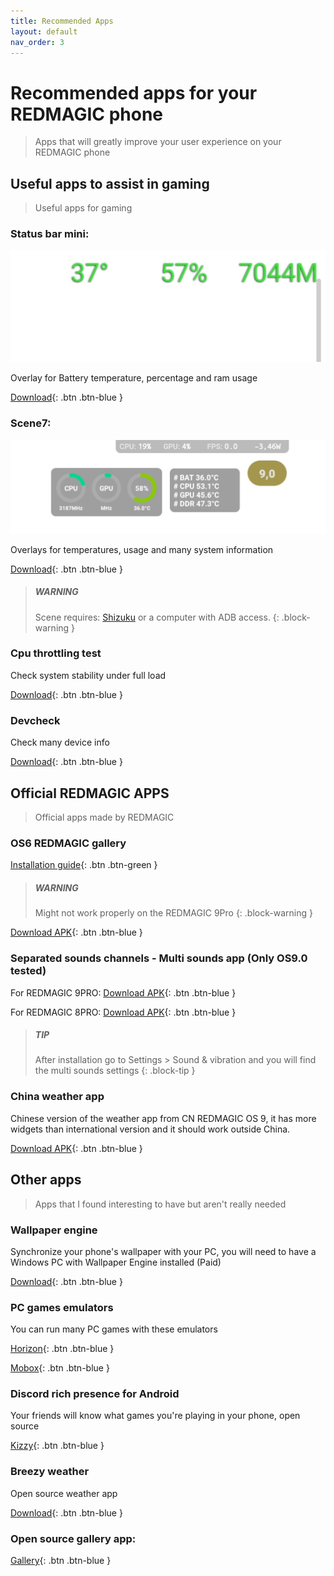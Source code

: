 ```yaml
---
title: Recommended Apps
layout: default
nav_order: 3
---
```


# Recommended apps for your REDMAGIC phone
> Apps that will greatly improve your user experience on your REDMAGIC phone

## Useful apps to assist in gaming
> Useful apps for gaming

### Status bar mini:
![](./img/RecommendedApps/stausBarMiniOverlay.jpg)

Overlay for Battery temperature, percentage and ram usage

[Download](https://status-bar-mini.uptodown.com/android){: .btn .btn-blue }

### Scene7:
![](./img/RecommendedApps/sceneOverlay.jpg)

Overlays for temperatures, usage and many system information

[Download](https://vtools.omarea.com/){: .btn .btn-blue }

> ##### WARNING
> Scene requires: [Shizuku](https://play.google.com/store/apps/details?id=moe.shizuku.privileged.api) or a computer with ADB access.
{: .block-warning }

### Cpu throttling test
Check system stability under full load

[Download](https://apkpure.com/cpu-throttling-test/skynet.cputhrottlingtest){: .btn .btn-blue }

### Devcheck
Check many device info

[Download](https://play.google.com/store/apps/details?id=flar2.devcheck){: .btn .btn-blue }

## Official REDMAGIC APPS
> Official apps made by REDMAGIC 

### OS6 REDMAGIC gallery 
[Installation guide](guides/GetOldGallery.html){: .btn .btn-green }

> ##### WARNING
> Might not work properly on the REDMAGIC 9Pro
{: .block-warning }

[Download APK](https://github.com/TheRealCrazyfuy/RedmagicOSTricks/raw/main/oldgallery.apk){: .btn .btn-blue }

### Separated sounds channels - Multi sounds app (Only OS9.0 tested)
For REDMAGIC 9PRO:
[Download APK](https://github.com/TheRealCrazyfuy/RedmagicOSTricks/raw/main/APKs/Multi-app_sounds-9pro.apk){: .btn .btn-blue }

For REDMAGIC 8PRO:
[Download APK](https://github.com/TheRealCrazyfuy/RedmagicOSTricks/raw/main/APKs/Multi-app_sounds-8pro.apk){: .btn .btn-blue }

> ##### TIP
> After installation go to Settings > Sound & vibration and you will find the multi sounds settings
{: .block-tip }

### China weather app
Chinese version of the weather app from CN REDMAGIC OS 9, it has more widgets than international version and it should work outside China.

[Download APK](https://github.com/TheRealCrazyfuy/RedmagicOSTricks/releases/download/OS9.0-weather/Weather.apk){: .btn .btn-blue }
## Other apps
> Apps that I found interesting to have but aren't really needed 

### Wallpaper engine
Synchronize your phone's wallpaper with your PC, you will need to have a Windows PC with Wallpaper Engine installed (Paid)

[Download](https://play.google.com/store/apps/details?id=io.wallpaperengine.weclient){: .btn .btn-blue }

### PC games emulators 
You can run many PC games with these emulators

[Horizon](https://github.com/HorizonEmuTeam/Horizon-Emu){: .btn .btn-blue }

[Mobox](https://github.com/olegos2/mobox){: .btn .btn-blue }

### Discord rich presence for Android
Your friends will know what games you're playing in your phone, open source 

[Kizzy](https://github.com/dead8309/Kizzy){: .btn .btn-blue }

### Breezy weather
Open source weather app

[Download](https://github.com/breezy-weather/breezy-weather){: .btn .btn-blue }

### Open source gallery app:
[Gallery](https://github.com/IacobIonut01/Gallery){: .btn .btn-blue }